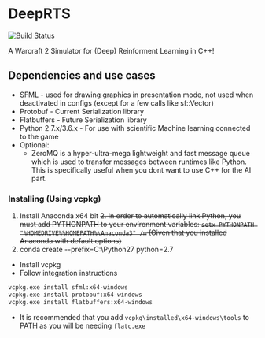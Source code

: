 # DeepRTS
[![Build Status](https://travis-ci.org/UIA-CAIR/DeepRTS.svg?branch=c++)](https://travis-ci.org/UIA-CAIR/DeepRTS)

A Warcraft 2 Simulator for (Deep) Reinforment Learning in C++!

## Dependencies and use cases
* SFML - used for drawing graphics in presentation mode, not used when deactivated in configs (except for a few calls like sf::Vector)
* Protobuf - Current Serialization library
* Flatbuffers - Future Serialization library
* Python 2.7.x/3.6.x - For use with scientific Machine learning connected to the game
* Optional:
    * ZeroMQ is a hyper-ultra-mega lightweight and fast message queue which is used to transfer messages between runtimes like Python. This is specifically useful when you dont want to use C++ for the AI part.

### Installing (Using vcpkg)
1. Install Anaconda x64 bit
~~2. In order to automatically link Python, you must add PYTHONPATH to your environment variables: `setx PYTHONPATH "%HOMEDRIVE%%HOMEPATH%\Anaconda3" /m` (Given that you installed Anaconda with default options)~~
3. conda create --prefix=C:\Python27 python=2.7
* Install vcpkg
* Follow integration instructions
```bash
vcpkg.exe install sfml:x64-windows
vcpkg.exe install protobuf:x64-windows
vcpkg.exe install flatbuffers:x64-windows
```
* It is recommended that you add `vcpkg\installed\x64-windows\tools` to PATH as you will be needing `flatc.exe`

